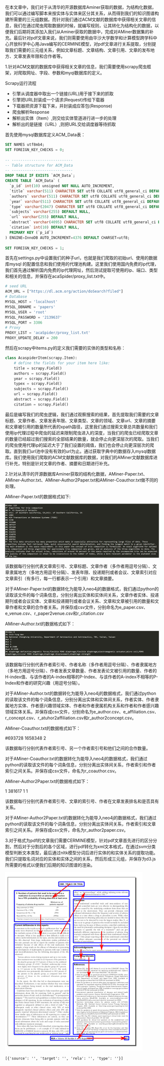 在本文章中，我们对于从清华的开源数据库Aminer获取的数据，为结构化数据，我们可以通过编写脚本来按实体与实体来区分其关系，从而得到我们的知识图谱构建所需要的三元组数据。而针对我们通过ACM文献的数据库中获得相关文章的信息，我们在通过爬虫爬取数据的时候，就编写规则，让其转化为结构化的数据，以便我们后期将其添加入我们从Aminer获取的数据中，完成对AMiner数据集的补充。最后针对pdf文章来说，我们则需要使用由华沙大学数学和计算模型跨学科中心开放科学中心用Java编写的CERMINE模型，对pdf文章进行关系提取，分别提取我们需要的三元组关系，例如文章标题、文章结构、文章引用、文章的发布地方、文章发表年限和合作者等。

1.针对ACM文献的数据库中获得相关文章的信息，我们需要使用scrapy爬虫框架，对爬取网址、字段、参数和myql数据库的定义。

Scrapy运行流程

- 引擎从调度器中取出一个链接(URL)用于接下来的抓取
- 引擎把URL封装成一个请求(Request)传给下载器
- 下载器把资源下载下来，并封装成应答包(Response)
- 爬虫解析Response
- 解析出实体（Item）,则交给实体管道进行进一步的处理
- 解析出的是链接（URL）,则把URL交给调度器等待抓取

首先使用mysql数据库定义ACM_Data表：

```sql
SET NAMES utf8mb4;
SET FOREIGN_KEY_CHECKS = 0;

-- ----------------------------
-- Table structure for ACM_Data
-- ----------------------------
DROP TABLE IF EXISTS `ACM_Data`;
CREATE TABLE `ACM_Data` (
  `p_id` int(10) unsigned NOT NULL AUTO_INCREMENT,
  `title` varchar(511) CHARACTER SET utf8 COLLATE utf8_general_ci DEFAULT NULL,
  `authors` varchar(511) CHARACTER SET utf8 COLLATE utf8_general_ci DEFAULT NULL,
  `year` varchar(511) CHARACTER SET utf8 COLLATE utf8_general_ci DEFAULT NULL,
  `type` varchar(2047) CHARACTER SET utf8 COLLATE utf8_general_ci DEFAULT NULL,
  `subjects` varchar(255) DEFAULT NULL,
  `url` varchar(255) DEFAULT NULL,
  `abstract` varchar(4095) CHARACTER SET utf8 COLLATE utf8_general_ci DEFAULT NULL,
  `citation` int(10) DEFAULT NULL,
  PRIMARY KEY (`p_id`)
) ENGINE=InnoDB AUTO_INCREMENT=4376 DEFAULT CHARSET=utf8;

SET FOREIGN_KEY_CHECKS = 1;
```

首先在settings.py中设置我们的种子url，也就是我们爬取的初始url、使用的数据库mysql 的配置信息和我们使用的代理池构建。这里我们使用国内免费的ip代理，我们首先通过解析国内免费的ip代理网址，然后测试提取可使用的ip、端口、类型和相关的信息，并保存在acaSpider/proxy_list.txt中。

```python
# seed URL
ACM_URL = ["https://dl.acm.org/action/doSearch?filed"]
# Database
MYSQL_HOST = 'localhost'
MYSQL_DBNAME = 'papers'
MYSQL_USER = 'root'
MYSQL_PASSWORD = '2139637'
MYSQL_PORT = 3306
# Proxy
PROXY_LIST = 'acaSpider/proxy_list.txt'
PROXY_UPDATE_DELAY = 200
```

然后在scrapy中items.py的定义我们需要的实体的类型和名称：

```python
class AcaspiderItem(scrapy.Item):
    # define the fields for your item here like:
    title = scrapy.Field()
    authors = scrapy.Field()
    year = scrapy.Field()
    typex = scrapy.Field()
    subjects = scrapy.Field()
    url = scrapy.Field()
    abstract = scrapy.Field()
    citation = scrapy.Field()
```

最后是编写我们的爬虫逻辑，我们通过观察搜索的结果，首先提取我们需要的文章标题、文章作者、文章发表年限、文章类型、文章的领域、文章url、文章的摘要和文章被引用的数量所代表的xpath路径，这里我们通过搜索文章总共数量和我们使用ip代理过程中爬虫的延迟来限制爬虫进入的深度，当我们的爬虫已经爬取文章的数量已经超过我们搜索的全部结果的数量，就会停止向更深层次的爬取。当我们的爬虫使用代理ip的延迟大于了我们设置的阈值，我们也会停止向更深层次的爬取。直到我们url池中没有有效的url为止。通过获取字典中的数据存入mysql数据库。我们使用我们爬取的ACM文献数据库的数据，对我们的AMiner文献数据库进行补充，特别是针对文章的作者、摘要和日期进行补充。

2.针对从清华的开源数据库Aminer获取的结构化数据，AMiner-Paper.txt、AMiner-Author.txt、AMiner-Author2Paper.txt和AMiner-Coauthor.txt做不同的处理。

AMiner-Paper.txt的数据格式如下:

![](imgs\13.png)

该数据每行分别代表文章索引号、文章标题、文章作者（多作者用逗号分隔）、文章隶属地方（多地方用逗号分隔）、发表年限、投递期刊或者会议、文章索引对应文章索引（有多行，每一行都表示一个引用）和文章摘要。

对于AMiner-Paper.txt的数据转化为能导入neo4j的数据格式，我们通过python的读取该文件的每个词条信息，分别分离出实体和实体间关系，文章作者实体、投递期刊或者会议实体、文章和投递期刊或者会议关系、文章和文章被引用的数量和文章作者和文章的合作者关系。并保存成csv文件，分别命名为e_paper.csv、e_venue.csv、r_paper2venue.csv和r_citation.csv



AMiner-Author.txt的数据格式如下：

![](imgs\14.png)

该数据每行分别代表作者索引号、作者名称（多作者用逗号分隔）、作者隶属地方（多地方用逗号分隔）、作者发表文章数量、作者发表论文被引用的数量、作者的H-index值、与该作者的A-index相等的P-Index、与该作者的A-index不相等的P-Index和作者的研究兴趣（用逗号分隔）。

对于AMiner-Author.txt的数据转化为能导入neo4j的数据格式，我们通过python的读取该文件的每个词条信息，分别分离出实体和实体间关系，作者实体、作者隶属地方实体、作者感兴趣领域实体、作者和作者隶属机构关系和作者和作者感兴趣领域实体关系。并保存成csv文件，分别命名为e_author.csv、e_affiliation.csv、r_concept.csv、r_atuhor2affiliation.csv和r_author2concept.csv。



AMiner-Coauthor.txt的数据格式如下：

\#693728 1658348 2

该数据每行分别代表作者索引号、另一个作者索引号和他们之间的合作数量。

对于AMiner-Coauthor.txt的数据转化为能导入neo4j的数据格式，我们通过python的读取该文件的每个词条信息，分别分离出实体间关系，作者索引和作者索引之间关系。并保存成csv文件，命名为r_coauthor.csv。



AMiner-Author2Paper.txt的数据格式如下：

1	381617	1	1

该数据每行分别代表作者索引号、文章的索引号、作者在文章发表排名和是否具有关系。

对于AMiner-Author2Paper.txt的数据转化为能导入neo4j的数据格式，我们通过python的读取该文件的每个词条信息，分别分离出实体间关系，作者索引和文章索引之间关系。并保存成csv文件，命名为r_author2paper.csv。

3.对于格式为pdf的文章我们需要CERMINE模型，针对pdf文章首先进行的区分分割，然后对于分割后的各个区域，进行pdf转化为xml文本格式，在通过svm分类模型判断文本类型，最后通过nltk模型分词后进行实体的和实体关系的提取功能。我们只提取名词对应的实体和实体之间的关系，然后形成三元组，并保存为d3.js所需要的格式以便我们后期的知识图谱的渲染。

![](imgs\16.png)

```
[{'source': '', 'target': '', 'rela': '', 'type': ''}]
```

